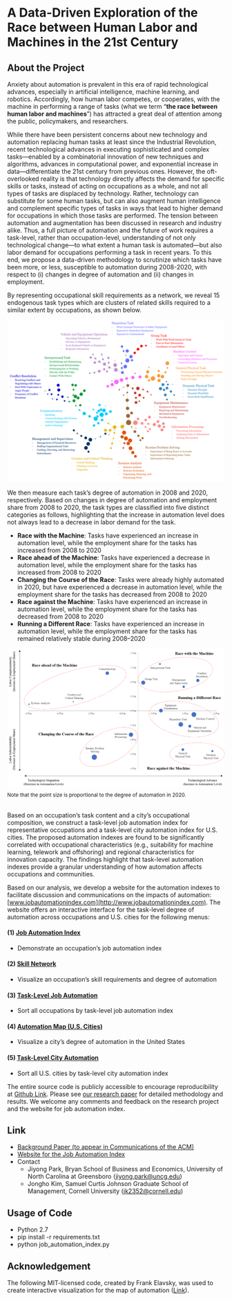 # A Data-Driven Exploration of the Race between Human Labor and Machines in the 21st Century

## About the Project
Anxiety about automation is prevalent in this era of rapid technological advances, especially in artificial intelligence, machine learning, and robotics. Accordingly, how human labor competes, or cooperates, with the machine in performing a range of tasks (what we term “**the race between human labor and machines**”) has attracted a great deal of attention among the public, policymakers, and researchers.

While there have been persistent concerns about new technology and automation replacing human tasks at least since the Industrial Revolution, recent technological advances in executing sophisticated and complex tasks—enabled by a combinatorial innovation of new techniques and algorithms, advances in computational power, and exponential increase in data—differentiate the 21st century from previous ones. However, the oft-overlooked reality is that technology directly affects the demand for specific skills or tasks, instead of acting on occupations as a whole, and not all types of tasks are displaced by technology. Rather, technology can substitute for some human tasks, but can also augment human intelligence and complement specific types of tasks in ways that lead to higher demand for occupations in which those tasks are performed. The tension between automation and augmentation has been discussed in research and industry alike. Thus, a full picture of automation and the future of work requires a task-level, rather than occupation-level, understanding of not only technological change—to what extent a human task is automated—but also labor demand for occupations performing a task in recent years. To this end, we propose a data-driven methodology to scrutinize which tasks have been more, or less, susceptible to automation during 2008-2020, with respect to (i) changes in degree of automation and (ii) changes in employment.

By representing occupational skill requirements as a network, we reveal 15 endogenous task types which are clusters of related skills required to a similar extent by occupations, as shown below. 

![task_taxanomy](img/skill_network_2020.png)

We then measure each task’s degree of automation in 2008 and 2020, respectively. Based on changes in degree of automation and employment share from 2008 to 2020, the task types are classified into five distinct categories as follows, highlighting that the increase in automation level does not always lead to a decrease in labor demand for the task. 
- **Race with the Machine**: Tasks have experienced an increase in automation level, while the employment share for the tasks has increased from 2008 to 2020
- **Race ahead of the Machine**: Tasks have experienced a decrease in automation level, while the employment share for the tasks has increased from 2008 to 2020
- **Changing the Course of the Race**: Tasks were already highly automated in 2020, but have experienced a decrease in automation level, while the employment share for the tasks has decreased from 2008 to 2020
- **Race against the Machine**: Tasks have experienced an increase in automation level, while the employment share for the tasks has decreased from 2008 to 2020
- **Running a Different Race**: Tasks have experienced an increase in automation level, while the employment share for the tasks has remained relatively stable during 2008–2020

![task_taxanomy](img/task_taxanomy_2020.png)
<sub>Note that the point size is proportional to the degree of automation in 2020.</sub>
<br>
</br>

Based on an occupation’s task content and a city’s occupational composition, we construct a task-level job automation index for representative occupations and a task-level city automation index for U.S. cities. The proposed automation indexes are found to be significantly correlated with occupational characteristics (e.g., suitability for machine learning, telework and offshoring) and regional characteristics for innovation capacity. The findings highlight that task-level automation indexes provide a granular understanding of how automation affects occupations and communities.

Based on our analysis, we develop a website for the automation indexes to facilitate discussion and communications on the impacts of automation: [www.jobautomationindex.com](http://www.jobautomationindex.com). The website offers an interactive interface for the task-level degree of automation across occupations and U.S. cities for the following menus:
#### (1) [Job Automation Index](http://www.jobautomationindex.com/automation_index/)
  - Demonstrate an occupation’s job automation index
#### (2) [Skill Network](http://www.jobautomationindex.com/skill_network/)
  - Visualize an occupation’s skill requirements and degree of automation
#### (3) [Task-Level Job Automation](http://www.jobautomationindex.com/job_automation/)
  - Sort all occupations by task-level job automation index
#### (4) [Automation Map (U.S. Cities)](http://www.jobautomationindex.com/automation_map/)
  - Visualize a city’s degree of automation in the United States
#### (5) [Task-Level City Automation](http://www.jobautomationindex.com/city_automation/)
  - Sort all U.S. cities by task-level city automation index

The entire source code is publicly accessible to encourage reproducibility at [Github Link](https://github.com/jonghkim/job-automation-index). Please see [our research paper](https://papers.ssrn.com/sol3/papers.cfm?abstract_id=3924789) for detailed methodology and results. We welcome any comments and feedback on the research project and the website for job automation index.

## Link
- [Background Paper (to appear in Communications of the ACM)](https://papers.ssrn.com/sol3/papers.cfm?abstract_id=3924789)
- [Website for the Job Automation Index](http://www.jobautomationindex.com/)
- Contact
    - Jiyong Park, Bryan School of Business and Economics, University of North Carolina at Greensboro (jiyong.park@uncg.edu)
    - Jongho Kim, Samuel Curtis Johnson Graduate School of Management, Cornell University (jk2352@cornell.edu)

## Usage of Code
- Python 2.7
- pip install -r requirements.txt
- python job_automation_index.py

## Acknowledgement
The following MIT-licensed code, created by Frank Elavsky, was used to create interactive visualization for the map of automation ([Link](https://github.com/nuitrcs/kellogg_insight_city_automation)). 
